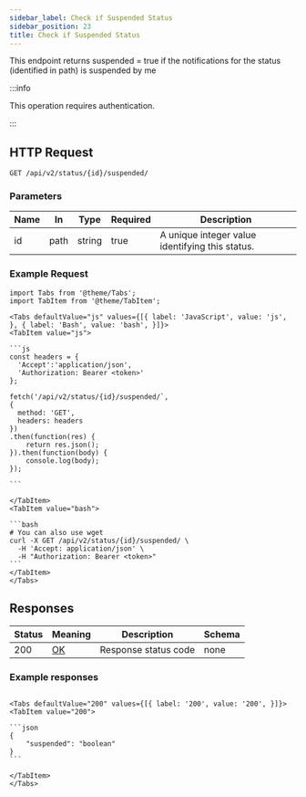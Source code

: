 ```yaml
---
sidebar_label: Check if Suspended Status
sidebar_position: 23
title: Check if Suspended Status
---
```


This endpoint returns suspended = true if the notifications for the status (identified in path) is suspended by me

:::info

This operation requires authentication.

:::

## HTTP Request

`GET /api/v2/status/{id}/suspended/`

### Parameters

|Name|In|Type|Required| Description                                         |
|---|---|---|---|-----------------------------------------------------|
|id|path|string|true| A unique integer value identifying this status. |

### Example Request

````mdx-code-block
import Tabs from '@theme/Tabs';
import TabItem from '@theme/TabItem';

<Tabs defaultValue="js" values={[{ label: 'JavaScript', value: 'js', }, { label: 'Bash', value: 'bash', }]}>
<TabItem value="js">

```js
const headers = {
  'Accept':'application/json',
  'Authorization: Bearer <token>'
};

fetch('/api/v2/status/{id}/suspended/`,
{
  method: 'GET',
  headers: headers
})
.then(function(res) {
    return res.json();
}).then(function(body) {
    console.log(body);
});

```

</TabItem>
<TabItem value="bash">

```bash
# You can also use wget
curl -X GET /api/v2/status/{id}/suspended/ \
  -H 'Accept: application/json' \
  -H "Authorization: Bearer <token>"
```
</TabItem>
</Tabs>
````

## Responses

|Status|Meaning|Description|Schema|
|---|---|---|---|
|200|[OK](https://tools.ietf.org/html/rfc7231#section-6.3.1)|Response status code|none|

### Example responses


````mdx-code-block

<Tabs defaultValue="200" values={[{ label: '200', value: '200', }]}>
<TabItem value="200">

```json
{
    "suspended": "boolean"
}
```

</TabItem>
</Tabs>
````





